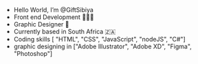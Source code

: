 - Hello World, I’m @GiftSibiya
- Front end Development 🧑🏾‍💻
- Graphic Designer 🎨
- Currently based in South Africa 🇿🇦
- Coding skills [ "HTML", "CSS", "JavaScript", "nodeJS", "C#"]
- graphic designing in ["Adobe Illustrator", "Adobe XD", "Figma", "Photoshop"]
